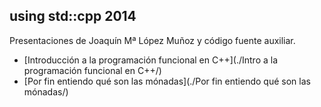 using std::cpp 2014
-------------------

Presentaciones de Joaquín Mª López Muñoz y código fuente auxiliar.
* [Introducción a la programación funcional en C++](./Intro a la programación funcional en C++/)
* [Por fin entiendo qué son las mónadas](./Por fin entiendo qué son las mónadas/)
